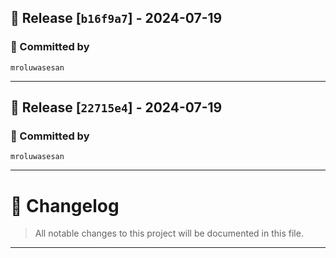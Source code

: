 ## 🚀 Release [`b16f9a7`] - 2024-07-19

### 👤 Committed by
`mroluwasesan`

---

## 🚀 Release [`22715e4`] - 2024-07-19

### 👤 Committed by
`mroluwasesan`

---

# 📜 Changelog
> All notable changes to this project will be documented in this file.

---

